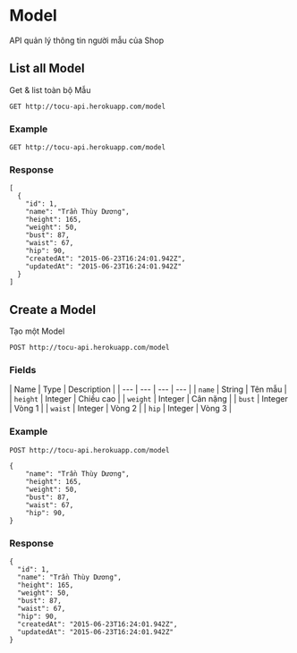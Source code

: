 # Model
API quản lý thông tin người mẫu của Shop

## List all Model
Get & list toàn bộ Mẫu

    GET http://tocu-api.herokuapp.com/model


### Example

    GET http://tocu-api.herokuapp.com/model


### Response

    [
      {
        "id": 1,
        "name": "Trần Thùy Dương",
        "height": 165,
        "weight": 50,
        "bust": 87,
        "waist": 67,
        "hip": 90,
        "createdAt": "2015-06-23T16:24:01.942Z",
        "updatedAt": "2015-06-23T16:24:01.942Z"
      }
    ]


## Create a Model
Tạo một Model

    POST http://tocu-api.herokuapp.com/model

### Fields
| Name | Type | Description |
| --- | --- | --- | --- |
| `name` | String | Tên mẫu |
| `height` | Integer | Chiều cao |
| `weight` | Integer | Cân nặng |
| `bust` | Integer | Vòng 1 |
| `waist` | Integer | Vòng 2 |
| `hip` | Integer | Vòng 3 |

### Example

    POST http://tocu-api.herokuapp.com/model

    {
        "name": "Trần Thùy Dương",
        "height": 165,
        "weight": 50,
        "bust": 87,
        "waist": 67,
        "hip": 90,
    }

### Response
    {
      "id": 1,
      "name": "Trần Thùy Dương",
      "height": 165,
      "weight": 50,
      "bust": 87,
      "waist": 67,
      "hip": 90,
      "createdAt": "2015-06-23T16:24:01.942Z",
      "updatedAt": "2015-06-23T16:24:01.942Z"
    }
